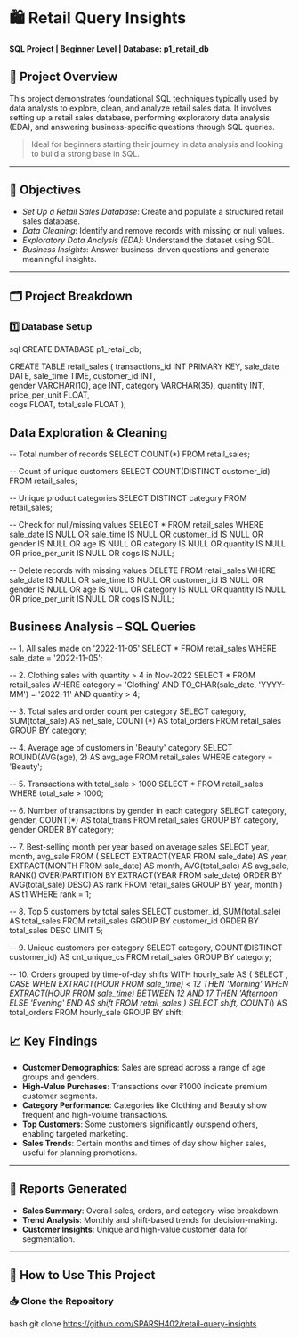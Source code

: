 # 🛍 Retail Query Insights  
**SQL Project | Beginner Level | Database: p1_retail_db**

## 📌 Project Overview

This project demonstrates foundational SQL techniques typically used by data analysts to explore, clean, and analyze retail sales data. It involves setting up a retail sales database, performing exploratory data analysis (EDA), and answering business-specific questions through SQL queries.

> Ideal for beginners starting their journey in data analysis and looking to build a strong base in SQL.

---

## 🎯 Objectives

- *Set Up a Retail Sales Database*: Create and populate a structured retail sales database.
- *Data Cleaning*: Identify and remove records with missing or null values.
- *Exploratory Data Analysis (EDA)*: Understand the dataset using SQL.
- *Business Insights*: Answer business-driven questions and generate meaningful insights.

---

## 🗂 Project Breakdown

### 1️⃣ Database Setup

sql
CREATE DATABASE p1_retail_db;

CREATE TABLE retail_sales (
    transactions_id INT PRIMARY KEY,
    sale_date DATE,	
    sale_time TIME,
    customer_id INT,	
    gender VARCHAR(10),
    age INT,
    category VARCHAR(35),
    quantity INT,
    price_per_unit FLOAT,	
    cogs FLOAT,
    total_sale FLOAT
);


## Data Exploration & Cleaning

-- Total number of records
SELECT COUNT(*) FROM retail_sales;

-- Count of unique customers
SELECT COUNT(DISTINCT customer_id) FROM retail_sales;

-- Unique product categories
SELECT DISTINCT category FROM retail_sales;

-- Check for null/missing values
SELECT * FROM retail_sales
WHERE 
    sale_date IS NULL OR sale_time IS NULL OR customer_id IS NULL OR 
    gender IS NULL OR age IS NULL OR category IS NULL OR 
    quantity IS NULL OR price_per_unit IS NULL OR cogs IS NULL;

-- Delete records with missing values
DELETE FROM retail_sales
WHERE 
    sale_date IS NULL OR sale_time IS NULL OR customer_id IS NULL OR 
    gender IS NULL OR age IS NULL OR category IS NULL OR 
    quantity IS NULL OR price_per_unit IS NULL OR cogs IS NULL;

## Business Analysis – SQL Queries

-- 1. All sales made on '2022-11-05'
SELECT * FROM retail_sales
WHERE sale_date = '2022-11-05';

-- 2. Clothing sales with quantity > 4 in Nov-2022
SELECT * FROM retail_sales
WHERE category = 'Clothing'
AND TO_CHAR(sale_date, 'YYYY-MM') = '2022-11'
AND quantity > 4;

-- 3. Total sales and order count per category
SELECT category, SUM(total_sale) AS net_sale, COUNT(*) AS total_orders
FROM retail_sales
GROUP BY category;

-- 4. Average age of customers in 'Beauty' category
SELECT ROUND(AVG(age), 2) AS avg_age
FROM retail_sales
WHERE category = 'Beauty';

-- 5. Transactions with total_sale > 1000
SELECT * FROM retail_sales
WHERE total_sale > 1000;

-- 6. Number of transactions by gender in each category
SELECT category, gender, COUNT(*) AS total_trans
FROM retail_sales
GROUP BY category, gender
ORDER BY category;

-- 7. Best-selling month per year based on average sales
SELECT year, month, avg_sale FROM (
    SELECT 
        EXTRACT(YEAR FROM sale_date) AS year,
        EXTRACT(MONTH FROM sale_date) AS month,
        AVG(total_sale) AS avg_sale,
        RANK() OVER(PARTITION BY EXTRACT(YEAR FROM sale_date) ORDER BY AVG(total_sale) DESC) AS rank
    FROM retail_sales
    GROUP BY year, month
) AS t1
WHERE rank = 1;

-- 8. Top 5 customers by total sales
SELECT customer_id, SUM(total_sale) AS total_sales
FROM retail_sales
GROUP BY customer_id
ORDER BY total_sales DESC
LIMIT 5;

-- 9. Unique customers per category
SELECT category, COUNT(DISTINCT customer_id) AS cnt_unique_cs
FROM retail_sales
GROUP BY category;

-- 10. Orders grouped by time-of-day shifts
WITH hourly_sale AS (
    SELECT *, 
        CASE
            WHEN EXTRACT(HOUR FROM sale_time) < 12 THEN 'Morning'
            WHEN EXTRACT(HOUR FROM sale_time) BETWEEN 12 AND 17 THEN 'Afternoon'
            ELSE 'Evening'
        END AS shift
    FROM retail_sales
)
SELECT shift, COUNT(*) AS total_orders
FROM hourly_sale
GROUP BY shift;


## 📈 Key Findings

- **Customer Demographics**: Sales are spread across a range of age groups and genders.
- **High-Value Purchases**: Transactions over ₹1000 indicate premium customer segments.
- **Category Performance**: Categories like Clothing and Beauty show frequent and high-volume transactions.
- **Top Customers**: Some customers significantly outspend others, enabling targeted marketing.
- **Sales Trends**: Certain months and times of day show higher sales, useful for planning promotions.

---

## 📝 Reports Generated

- **Sales Summary**: Overall sales, orders, and category-wise breakdown.
- **Trend Analysis**: Monthly and shift-based trends for decision-making.
- **Customer Insights**: Unique and high-value customer data for segmentation.

---

## 🧰 How to Use This Project

### 📥 Clone the Repository

bash
git clone https://github.com/SPARSH402/retail-query-insights
